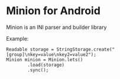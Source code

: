# Minion for Android
Minion is an INI parser and builder library

Example:
```
Readable storage = StringStorage.create("[group]\nkey=value\nkey2=value2");
Minion minion = Minion.lets()
        .load(storage)
        .sync();
```
